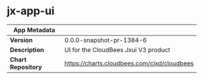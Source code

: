 # jx-app-ui

|App Metadata||
|---|---|
| **Version** | 0.0.0-snapshot-pr-1384-6 |
| **Description** | UI for the CloudBees Jxui V3 product |
| **Chart Repository** | https://charts.cloudbees.com/cjxd/cloudbees |
